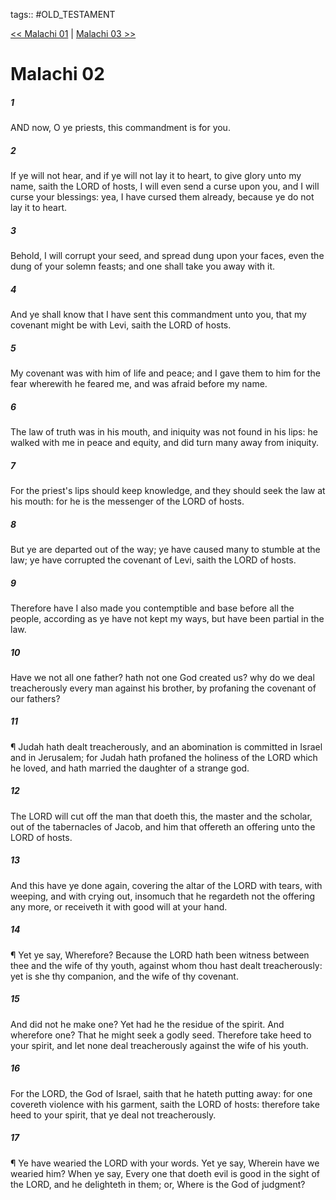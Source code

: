 tags:: #OLD_TESTAMENT

[<< Malachi 01](OLD_TESTAMENT/39_Malachi/Malachi_01.md) | [Malachi 03 >>](OLD_TESTAMENT/39_Malachi/Malachi_03.md)

# Malachi 02

##### 1

AND now, O ye priests, this commandment is for you.

##### 2

If ye will not hear, and if ye will not lay it to heart, to give glory unto my name, saith the LORD of hosts, I will even send a curse upon you, and I will curse your blessings: yea, I have cursed them already, because ye do not lay it to heart.

##### 3

Behold, I will corrupt your seed, and spread dung upon your faces, even the dung of your solemn feasts; and one shall take you away with it.

##### 4

And ye shall know that I have sent this commandment unto you, that my covenant might be with Levi, saith the LORD of hosts.

##### 5

My covenant was with him of life and peace; and I gave them to him for the fear wherewith he feared me, and was afraid before my name.

##### 6

The law of truth was in his mouth, and iniquity was not found in his lips: he walked with me in peace and equity, and did turn many away from iniquity.

##### 7

For the priest's lips should keep knowledge, and they should seek the law at his mouth: for he is the messenger of the LORD of hosts.

##### 8

But ye are departed out of the way; ye have caused many to stumble at the law; ye have corrupted the covenant of Levi, saith the LORD of hosts.

##### 9

Therefore have I also made you contemptible and base before all the people, according as ye have not kept my ways, but have been partial in the law.

##### 10

Have we not all one father? hath not one God created us? why do we deal treacherously every man against his brother, by profaning the covenant of our fathers?

##### 11

¶ Judah hath dealt treacherously, and an abomination is committed in Israel and in Jerusalem; for Judah hath profaned the holiness of the LORD which he loved, and hath married the daughter of a strange god.

##### 12

The LORD will cut off the man that doeth this, the master and the scholar, out of the tabernacles of Jacob, and him that offereth an offering unto the LORD of hosts.

##### 13

And this have ye done again, covering the altar of the LORD with tears, with weeping, and with crying out, insomuch that he regardeth not the offering any more, or receiveth it with good will at your hand.

##### 14

¶ Yet ye say, Wherefore? Because the LORD hath been witness between thee and the wife of thy youth, against whom thou hast dealt treacherously: yet is she thy companion, and the wife of thy covenant.

##### 15

And did not he make one? Yet had he the residue of the spirit. And wherefore one? That he might seek a godly seed. Therefore take heed to your spirit, and let none deal treacherously against the wife of his youth.

##### 16

For the LORD, the God of Israel, saith that he hateth putting away: for one covereth violence with his garment, saith the LORD of hosts: therefore take heed to your spirit, that ye deal not treacherously.

##### 17

¶ Ye have wearied the LORD with your words. Yet ye say, Wherein have we wearied him? When ye say, Every one that doeth evil is good in the sight of the LORD, and he delighteth in them; or, Where is the God of judgment?
